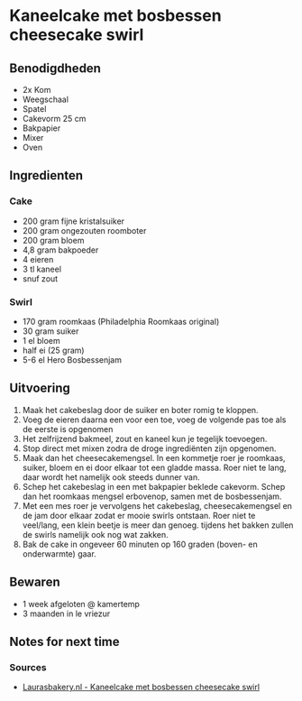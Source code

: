 # Kaneelcake met bosbessen cheesecake swirl


## Benodigdheden

* 2x Kom
* Weegschaal
* Spatel
* Cakevorm 25 cm
* Bakpapier
* Mixer
* Oven

## Ingredienten

### Cake

* 200 gram fijne kristalsuiker
* 200 gram ongezouten roomboter
* 200 gram bloem
* 4,8 gram bakpoeder
* 4 eieren
* 3 tl kaneel
* snuf zout

### Swirl

* 170 gram roomkaas (Philadelphia Roomkaas original)
* 30 gram suiker
* 1 el bloem
* half ei (25 gram)
* 5-6 el Hero Bosbessenjam


## Uitvoering

1. Maak het cakebeslag door de suiker en boter romig te kloppen.
2. Voeg de eieren daarna een voor een toe, voeg de volgende pas toe als de eerste is opgenomen
3. Het zelfrijzend bakmeel, zout en kaneel kun je tegelijk toevoegen.
4. Stop direct met mixen zodra de droge ingrediënten zijn opgenomen.
5. Maak dan het cheesecakemengsel. In een kommetje roer je roomkaas, suiker, bloem en ei door elkaar tot een gladde massa. Roer niet te lang, daar wordt het namelijk ook steeds dunner van.
6. Schep het cakebeslag in een met bakpapier beklede cakevorm. Schep dan het roomkaas mengsel erbovenop, samen met de bosbessenjam.
7. Met een mes roer je vervolgens het cakebeslag, cheesecakemengsel en de jam door elkaar zodat er mooie swirls ontstaan. Roer niet te veel/lang, een klein beetje is meer dan genoeg. tijdens het bakken zullen de swirls namelijk ook nog wat zakken.
8. Bak de cake in ongeveer 60 minuten op 160 graden (boven- en onderwarmte) gaar.

## Bewaren

* 1 week afgeloten @ kamertemp
* 3 maanden in le vriezur

## Notes for next time


### Sources
* [Laurasbakery.nl - Kaneelcake met bosbessen cheesecake swirl](https://www.laurasbakery.nl/kaneelcake-bosbessen-cheesecake-swirl/)
